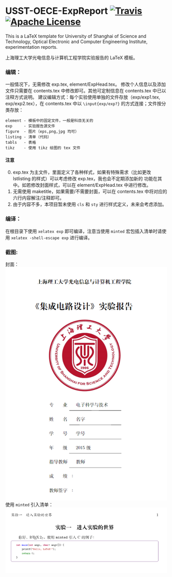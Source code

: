 # USST-OECE-ExpReport [![Travis](https://img.shields.io/badge/build-passing-green.svg)](https://github.com/FrankSFLYS/USST-OECE-ExpReport) [![Apache License](https://img.shields.io/badge/LICENSE-Apache-orange.svg)](LICENSE)

This is a LaTeX template for University of Shanghai of Science and Technology, Optical Electronic and Computer Engineering Institute, experimentation reports.

上海理工大学光电信息与计算机工程学院实验报告的 LaTeX 模板。

### 编辑：
一般情况下，无需修改 exp.tex, element/ExpHead.tex。
修改个人信息以及添加文件只需要在 contents.tex 中修改即可。其他可定制信息在 contents.tex 中已以注释方式说明。
建议编辑方式：每个实验使用单独的文件存放（exp/exp1.tex, exp/exp2.tex），在 contents.tex 中以 `\input{exp/exp?}` 的方式连接；文件按分类存放：
```
element - 模板中的固定文件，一般是科目无关的
exp     - 实验报告源文件
figure  - 图片（eps,png,jpg 均可）
listing - 清单（代码）
tabls   - 表格
tikz    - 使用 tikz 绘图的 tex 文件
```

#### 注意
0. exp.tex 为主文件，里面定义了各种样式，如果有特殊需求（比如更改 lstlisting 的样式）可以考虑修改 exp.tex，我也会不定期添加新的
功能在其中。如若修改封面样式，可以在 element/ExpHead.tex 中进行修改。
1. 无需使用 maketitle，如果需要/不需要封面，可以在 contents.tex 中将对应的六行内容解注/注释即可。
2. 由于内容不多，本项目暂未使用 `cls` 和 `sty` 进行样式定义，未来会考虑添加。

### 编译：
在根目录下使用 `xelatex exp` 即可编译，注意当使用 `minted` 宏包插入清单时请使用 `xelatex -shell-escape exp` 进行编译。 

### 截图:
封面：
![PDF Preview](element/Preview-coverpage.png "Preview - Cover Page")
使用 `minted` 引入清单：
![PDF Preview](element/Preview-minted.png "Preview - minted")

